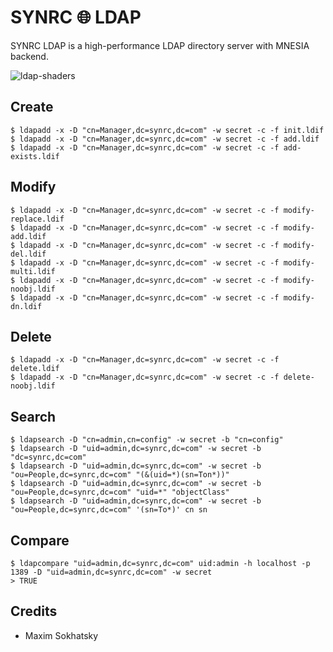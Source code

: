 SYNRC 🌐 LDAP
=============

SYNRC LDAP is a high-performance LDAP directory server with MNESIA backend.

![ldap-shaders](https://github.com/synrc/ldap/assets/144776/19f35667-9a0e-4e43-8524-b6ccdf6c21b7)

Create
------

```
$ ldapadd -x -D "cn=Manager,dc=synrc,dc=com" -w secret -c -f init.ldif
$ ldapadd -x -D "cn=Manager,dc=synrc,dc=com" -w secret -c -f add.ldif
$ ldapadd -x -D "cn=Manager,dc=synrc,dc=com" -w secret -c -f add-exists.ldif
```

Modify
------

```
$ ldapadd -x -D "cn=Manager,dc=synrc,dc=com" -w secret -c -f modify-replace.ldif
$ ldapadd -x -D "cn=Manager,dc=synrc,dc=com" -w secret -c -f modify-add.ldif
$ ldapadd -x -D "cn=Manager,dc=synrc,dc=com" -w secret -c -f modify-del.ldif
$ ldapadd -x -D "cn=Manager,dc=synrc,dc=com" -w secret -c -f modify-multi.ldif
$ ldapadd -x -D "cn=Manager,dc=synrc,dc=com" -w secret -c -f modify-noobj.ldif
$ ldapadd -x -D "cn=Manager,dc=synrc,dc=com" -w secret -c -f modify-dn.ldif
```

Delete
------

```
$ ldapadd -x -D "cn=Manager,dc=synrc,dc=com" -w secret -c -f delete.ldif
$ ldapadd -x -D "cn=Manager,dc=synrc,dc=com" -w secret -c -f delete-noobj.ldif
```

Search
------

```
$ ldapsearch -D "cn=admin,cn=config" -w secret -b "cn=config"
$ ldapsearch -D "uid=admin,dc=synrc,dc=com" -w secret -b "dc=synrc,dc=com"
$ ldapsearch -D "uid=admin,dc=synrc,dc=com" -w secret -b "ou=People,dc=synrc,dc=com" "(&(uid=*)(sn=Ton*))"
$ ldapsearch -D "uid=admin,dc=synrc,dc=com" -w secret -b "ou=People,dc=synrc,dc=com" "uid=*" "objectClass"
$ ldapsearch -D "uid=admin,dc=synrc,dc=com" -w secret -b "ou=People,dc=synrc,dc=com" '(sn=To*)' cn sn
```

Compare
-------

```
$ ldapcompare "uid=admin,dc=synrc,dc=com" uid:admin -h localhost -p 1389 -D "uid=admin,dc=synrc,dc=com" -w secret
> TRUE
```

Credits
-------

* Maxim Sokhatsky
